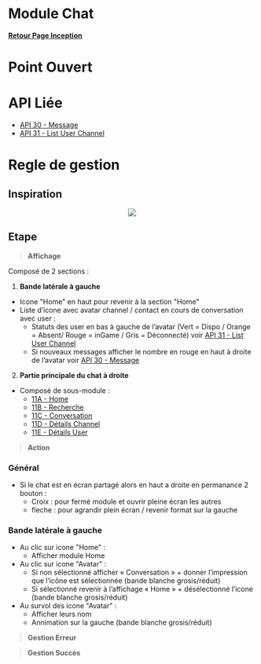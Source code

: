 # Module Chat

**[Retour Page Inception](./00_Page_Inception.md)**

# Point Ouvert

# API Liée
- [API 30 - Message](../API/30_Message.md)
- [API 31 - List User Channel](../API/31_List_User_Channel.md)
# Regle de gestion

## Inspiration
<p align="center">
	<img src="./Inspiration/Chat_Home.png" />
</p>

## Etape

> **Affichage**

Composé de 2 sections :

1. **Bande latérale à gauche**

- Icone "Home" en haut pour revenir à la section "Home"
- Liste d’icone avec avatar channel / contact en cours de conversation avec user :
	- Statuts des user en bas à gauche de l’avatar (Vert = Dispo / Orange = Absent/ Rouge = inGame / Gris = Déconnecté) voir [API 31 - List User Channel](../API/31_List_User_Channel.md)
	- Si nouveaux messages afficher le nombre en rouge en haut à droite de l’avatar voir [API 30 - Message](../API/30_Message.md)

2.	**Partie principale du chat à droite**

- Composé de sous-module :
	- [11A - Home](./11A_Chat_Home.md)
	- [11B - Recherche](./11B_Recherche_Chat.md)
	- [11C - Conversation](./11C_Conversation.md)
	- [11D - Détails Channel](./11D_Details_Channel.md)
	- [11E - Détails User](./11E_Details_User.md)

> **Action**

### Général

- Si le chat est en écran partagé alors en haut a droite en permanance 2 bouton :
	- Croix : pour fermé module et ouvrir pleine écran les autres
	- fleche : pour agrandir plein écran / revenir format sur la gauche

### Bande latérale à gauche

- Au clic sur icone "Home" :
	- Afficher module Home
- Au clic sur icone "Avatar" :
	- Si non sélectionné afficher « Conversation » + donner l’impression que l’icône est sélectionnée (bande blanche grosis/réduit)
	- Si sélectionné revenir à l’affichage « Home » + désélectionné l’icone (bande blanche grosis/réduit)
- Au survol des icone "Avatar" :
	- Afficher leurs nom
	- Annimation sur la gauche (bande blanche grosis/réduit)

> **Gestion Erreur**

> **Gestion Succès**
